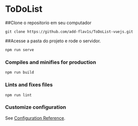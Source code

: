# ToDoList

##Clone o repositorio em seu computador
```
git clone https://github.com/add-flav1s/ToDoList-vuejs.git
```

##Acesse a pasta do projeto e rode o servidor.
```
npm run serve
```

### Compiles and minifies for production
```
npm run build
```

### Lints and fixes files
```
npm run lint
```

### Customize configuration
See [Configuration Reference](https://cli.vuejs.org/config/).
